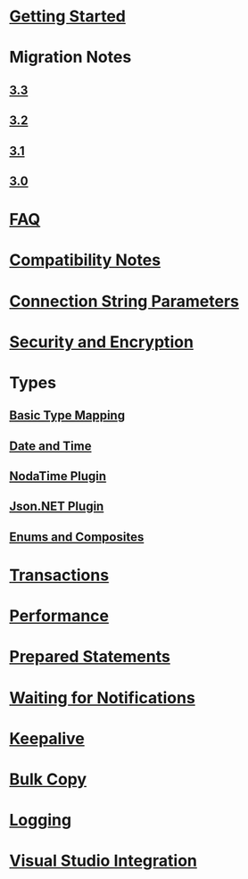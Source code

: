 ﻿# [Getting Started](index.md)
# Migration Notes
## [3.3](migration/3.3.md)
## [3.2](migration/3.2.md)
## [3.1](migration/3.1.md)
## [3.0](migration/3.0.md)
# [FAQ](faq.md)
# [Compatibility Notes](compatibility.md)
# [Connection String Parameters](connection-string-parameters.md)
# [Security and Encryption](security.md)
# Types
## [Basic Type Mapping](types/basic.md)
## [Date and Time](types/datetime.md)
## [NodaTime Plugin](types/nodatime.md)
## [Json.NET Plugin](types/jsonnet.md)
## [Enums and Composites](types/enums_and_composites.md)
# [Transactions](transactions.md)
# [Performance](performance.md)
# [Prepared Statements](prepare.md)
# [Waiting for Notifications](wait.md)
# [Keepalive](keepalive.md)
# [Bulk Copy](copy.md)
# [Logging](logging.md)
# [Visual Studio Integration](ddex.md)
